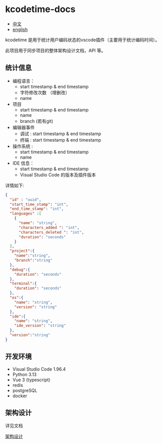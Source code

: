 # kcodetime-docs

- [中文](README.zh.md)
- [english](README.md)

kcodetime 是用于统计用户编码状态的vscode插件（主要用于统计编码时间）。

此项目用于同步项目的整体架构设计文档，API 等。
## 统计信息

- 编程语言：
  - start timestamp & end timestamp
  - 字符修改次数 （增删改）
  - name
- 项目
  - start timestamp & end timestamp
  - name
  - branch (若有git)
- 编辑器事件
  - 调试 : start timestamp & end timestamp
  - 终端 : start timestamp & end timestamp
- 操作系统 :
  - start timestamp & end timestamp
  - name
- IDE 信息：
  - start timestamp & end timestamp
  - Visual Studio Code 的版本及插件版本

详情如下:
```json
{
  "id" : "uuid",
  "start_time_stamp": "int",
  "end_time_stamp": "int",
  "languages" :[
    {
      "name": "string",
      "characters_added ": "int",
      "characters_deleted ": "int",
      "duration": "seconds"
    }
  ],
  "project":{
    "name":"string",
    "branch":"string"
  },
  "debug":{
    "duration": "seconds"
  },
  "terminal":{
    "duration": "seconds"
  },
  "os":{
    "name": "string",
    "version": "string"
  },
  "ide":{
    "name": "string",
    "ide_version": "string"
  },
  "version":"string"
}
```
## 开发环境

- Visual Studio Code 1.96.4
- Python 3.13
- Vue 3 (typescript)
- redis
- postgreSQL
- docker

## 架构设计

详见文档

[架构设计](docs/architecture.zh.md)